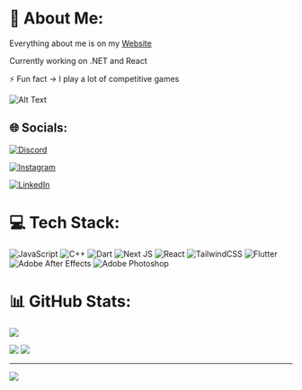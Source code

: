 # 💫 About Me:
Everything about me is on my [Website](https://varun-rana.vercel.app/)
 
Currently working on .NET and React

⚡ Fun fact -> I play a lot of competitive games

![Alt Text](https://media.tenor.com/GfSX-u7VGM4AAAAC/coding.gif)



## 🌐 Socials:
[![Discord](https://img.shields.io/badge/Discord-%237289DA.svg?logo=discord&logoColor=white)](https://discord.gg/users/580028591782232064)

 [![Instagram](https://img.shields.io/badge/Instagram-%23E4405F.svg?logo=Instagram&logoColor=white)](https://www.instagram.com/varrunpsd/) 
 
 [![LinkedIn](https://img.shields.io/badge/LinkedIn-%230077B5.svg?logo=linkedin&logoColor=white)](https://www.linkedin.com/in/rvaruncs/) 

# 💻 Tech Stack:
![JavaScript](https://img.shields.io/badge/javascript-%23323330.svg?style=for-the-badge&logo=javascript&logoColor=%23F7DF1E) ![C++](https://img.shields.io/badge/c++-%2300599C.svg?style=for-the-badge&logo=c%2B%2B&logoColor=white)
 ![Dart](https://img.shields.io/badge/dart-%230175C2.svg?style=for-the-badge&logo=dart&logoColor=white) ![Next JS](https://img.shields.io/badge/Next-black?style=for-the-badge&logo=next.js&logoColor=white) ![React](https://img.shields.io/badge/react-%2320232a.svg?style=for-the-badge&logo=react&logoColor=%2361DAFB) ![TailwindCSS](https://img.shields.io/badge/tailwindcss-%2338B2AC.svg?style=for-the-badge&logo=tailwind-css&logoColor=white) ![Flutter](https://img.shields.io/badge/Flutter-%2302569B.svg?style=for-the-badge&logo=Flutter&logoColor=white) ![Adobe After Effects](https://img.shields.io/badge/Adobe%20After%20Effects-9999FF.svg?style=for-the-badge&logo=Adobe%20After%20Effects&logoColor=white) ![Adobe Photoshop](https://img.shields.io/badge/adobephotoshop-%2331A8FF.svg?style=for-the-badge&logo=adobephotoshop&logoColor=white)
# 📊 GitHub Stats:
![](https://github-readme-stats.vercel.app/api?username=rn-varun&theme=dark&hide_border=false&include_all_commits=false&count_private=false)

![](https://github-readme-streak-stats.herokuapp.com/?user=rn-varun&theme=dark&hide_border=false)
![](https://github-readme-stats.vercel.app/api/top-langs/?username=rn-varun&theme=dark&hide_border=false&include_all_commits=false&count_private=false&layout=compact)

---
[![](https://visitcount.itsvg.in/api?id=rn-varun&icon=0&color=0)](https://visitcount.itsvg.in)

